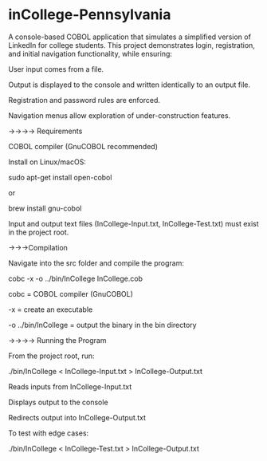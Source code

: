 # inCollege-Pennsylvania



A console-based COBOL application that simulates a simplified version of LinkedIn for college students.
This project demonstrates login, registration, and initial navigation functionality, while ensuring:

User input comes from a file.

Output is displayed to the console and written identically to an output file.

Registration and password rules are enforced.

Navigation menus allow exploration of under-construction features.


->->->-> Requirements

COBOL compiler (GnuCOBOL recommended)

Install on Linux/macOS:

sudo apt-get install open-cobol

or

brew install gnu-cobol


Input and output text files (InCollege-Input.txt, InCollege-Test.txt) must exist in the project root.

 ->->->Compilation

Navigate into the src folder and compile the program:

cobc -x -o ../bin/InCollege InCollege.cob


cobc = COBOL compiler (GnuCOBOL)

-x = create an executable

-o ../bin/InCollege = output the binary in the bin directory


->->->-> Running the Program

From the project root, run:

./bin/InCollege < InCollege-Input.txt > InCollege-Output.txt


Reads inputs from InCollege-Input.txt

Displays output to the console

Redirects output into InCollege-Output.txt

To test with edge cases:

./bin/InCollege < InCollege-Test.txt > InCollege-Output.txt
